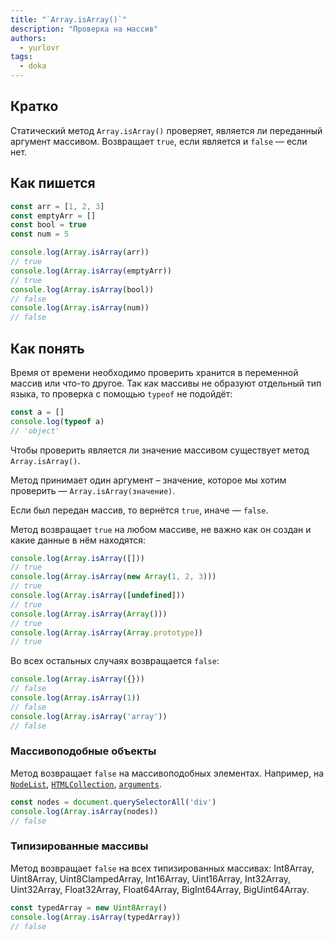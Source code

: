 ```yaml
---
title: "`Array.isArray()`"
description: "Проверка на массив"
authors:
  - yurlovr
tags:
  - doka
---
```


## Кратко

Статический метод `Array.isArray()` проверяет, является ли переданный аргумент массивом. Возвращает `true`, если является и `false` — если нет.

## Как пишется

```js
const arr = [1, 2, 3]
const emptyArr = []
const bool = true
const num = 5

console.log(Array.isArray(arr))
// true
console.log(Array.isArray(emptyArr))
// true
console.log(Array.isArray(bool))
// false
console.log(Array.isArray(num))
// false
```

## Как понять

Время от времени необходимо проверить хранится в переменной массив или что-то другое. Так как массивы не образуют отдельный тип языка, то проверка с помощью `typeof` не подойдёт:

```js
const a = []
console.log(typeof a)
// 'object'
```

Чтобы проверить является ли значение массивом существует метод `Array.isArray()`.

Метод принимает один аргумент – значение, которое мы хотим проверить — `Array.isArray(значение)`.

Если был передан массив, то вернётся `true`, иначе — `false`.

Метод возвращает `true` на любом массиве, не важно как он создан и какие данные в нём находятся:

```js
console.log(Array.isArray([]))
// true
console.log(Array.isArray(new Array(1, 2, 3)))
// true
console.log(Array.isArray([undefined]))
// true
console.log(Array.isArray(Array()))
// true
console.log(Array.isArray(Array.prototype))
// true
```

Во всех остальных случаях возвращается `false`:

```js
console.log(Array.isArray({}))
// false
console.log(Array.isArray(1))
// false
console.log(Array.isArray('array'))
// false
```

### Массивоподобные объекты

Метод возвращает `false` на массивоподобных элементах. Например, на [`NodeList`](/js/htmlcollection-and-nodelist), [`HTMLCollection`](/js/htmlcollection-and-nodelist), [`arguments`](/js/function-arguments-object).

```js
const nodes = document.querySelectorAll('div')
console.log(Array.isArray(nodes))
// false
```

### Типизированные массивы

Метод возвращает `false` на всех типизированных массивах: Int8Array, Uint8Array, Uint8ClampedArray, Int16Array, Uint16Array, Int32Array, Uint32Array, Float32Array, Float64Array, BigInt64Array, BigUint64Array.

```js
const typedArray = new Uint8Array()
console.log(Array.isArray(typedArray))
// false
```
